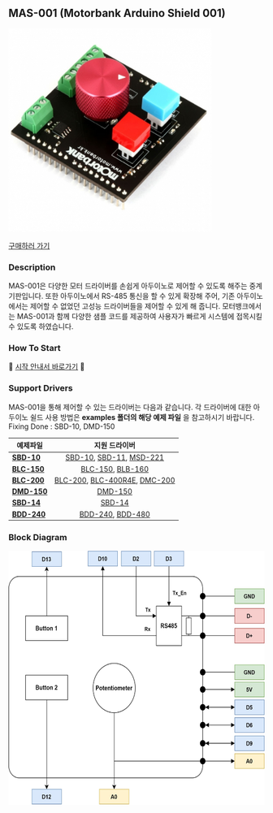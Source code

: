 ## MAS-001 (Motorbank Arduino Shield 001)

<img src="assets/pcb.jpg" height="400px">

<a href="https://www.motorbank.kr/goods/goods_view.php?goodsNo=1000009835">구매하러 가기</a>

### Description
MAS-001은 다양한 모터 드라이버를 손쉽게 아두이노로 제어할 수 있도록 해주는 중계 기판입니다. 또한 아두이노에서 RS-485 통신을 할 수 있게 확장해 주어, 기존 아두이노에서는 제어할 수 없었던 고성능 드라이버들을 제어할 수 있게 해 줍니다. 모터뱅크에서는 MAS-001과 함께 다양한 샘플 코드를 제공하여 사용자가 빠르게 시스템에 접목시킬 수 있도록 하였습니다.

### How To Start
:star2: <a href="https://github.com/Motorbank/MAS001/wiki/%EB%9D%BC%EC%9D%B4%EB%B8%8C%EB%9F%AC%EB%A6%AC-%EC%84%A4%EC%B9%98%ED%95%98%EA%B8%B0">시작 안내서 바로가기</a> :star2:


### Support Drivers
MAS-001을 통해 제어할 수 있는 드라이버는 다음과 같습니다. 각 드라이버에 대한 아두이노 쉴드 사용 방법은 **examples 폴더의 해당 예제 파일** 을 참고하시기 바랍니다.
Fixing Done
: SBD-10, DMD-150

| 예제파일 |  지원 드라이버 |
|-----------|:----------------------:|
| [**SBD-10**](./examples/SBD-10)    | [SBD-10][1], [SBD-11][2], [MSD-221][3] |
| [**BLC-150**](./examples/BLC-150)   | [BLC-150][4], [BLB-160][8] |
| [**BLC-200**](./examples/BLC-200)   | [BLC-200][5], [BLC-400R4E][6], [DMC-200][9] |
| [**DMD-150**](./examples/DMD-150) | [DMD-150][7] |
| [**SBD-14**](./examples/SBD-14) | [SBD-14][10] |
| [**BDD-240**](./examples/BDD-240) | [BDD-240][11], [BDD-480][12] |

[1]:https://www.motorbank.kr/goods/goods_view.php?goodsNo=1000007838
[2]:https://www.motorbank.kr/goods/goods_view.php?goodsNo=1000009130
[3]:https://www.motorbank.kr/goods/goods_view.php?goodsNo=1000009593
[4]:https://www.motorbank.kr/goods/goods_view.php?goodsNo=1000009113
[5]:https://www.motorbank.kr/goods/goods_view.php?goodsNo=1000007964
[6]:https://www.motorbank.kr/goods/goods_view.php?goodsNo=1000009836
[7]:https://www.motorbank.kr/goods/goods_view.php?goodsNo=1000009128
[8]:https://www.motorbank.kr/goods/goods_view.php?goodsNo=1000009614
[9]:https://www.motorbank.kr/goods/goods_view.php?goodsNo=1000008040
[10]:https://www.motorbank.kr/goods/goods_view.php?goodsNo=1000010044
[11]:https://www.motorbank.kr/goods/goods_view.php?goodsNo=1000011688
[12]:https://www.motorbank.kr/goods/goods_view.php?goodsNo=1000011806

### Block Diagram

<img src="assets/block_diagram.jpg" height="500px">
